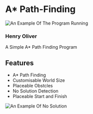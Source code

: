 # A* Path-Finding
![An Example Of The Program Running](https://i.imgur.com/L4aPrYk.gif)
### Henry Oliver
A Simple A* Path Finding Program

## Features

- A* Path Finding
- Customisable World Size
- Placeable Obstcles
- No Solution Detection
- Placeable Start and Finish

![An Example Of No Solution](https://i.imgur.com/h7Y668W.gif)
